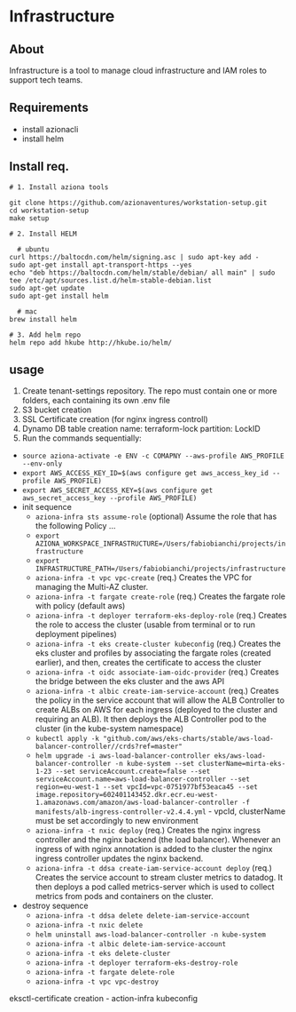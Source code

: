 # Infrastructure

## About
Infrastructure is a tool to manage cloud infrastructure and IAM roles to support tech teams.

## Requirements
- install azionacli
- install helm

## Install req.

    # 1. Install aziona tools

    git clone https://github.com/azionaventures/workstation-setup.git
    cd workstation-setup
    make setup

    # 2. Install HELM

      # ubuntu 
    curl https://baltocdn.com/helm/signing.asc | sudo apt-key add -
    sudo apt-get install apt-transport-https --yes
    echo "deb https://baltocdn.com/helm/stable/debian/ all main" | sudo tee /etc/apt/sources.list.d/helm-stable-debian.list
    sudo apt-get update
    sudo apt-get install helm
    
      # mac
    brew install helm
    
    # 3. Add helm repo
    helm repo add hkube http://hkube.io/helm/

## usage

1. Create tenant-settings repository. The repo must contain one or more folders, each containing its own .env file
2. S3 bucket creation
3. SSL Certificate creation (for nginx ingress controll)
4. Dynamo DB table creation
    name: terraform-lock
    partition: LockID
5. Run the commands sequentially:
- `source aziona-activate -e ENV -c COMAPNY --aws-profile AWS_PROFILE --env-only`
- `export AWS_ACCESS_KEY_ID=$(aws configure get aws_access_key_id --profile AWS_PROFILE)`
- `export AWS_SECRET_ACCESS_KEY=$(aws configure get aws_secret_access_key --profile AWS_PROFILE)`
- init sequence
    - `aziona-infra sts assume-role` (optional) Assume the role that has the following Policy ...  
    -  `export AZIONA_WORKSPACE_INFRASTRUCTURE=/Users/fabiobianchi/projects/infrastructure`
    -  `export INFRASTRUCTURE_PATH=/Users/fabiobianchi/projects/infrastructure`
    - `aziona-infra -t vpc vpc-create` (req.) Creates the VPC for managing the Multi-AZ cluster.
    - `aziona-infra -t fargate create-role` (req.) Creates the fargate role with policy (default aws) 
    - `aziona-infra -t deployer terraform-eks-deploy-role` (req.) Creates the role to access the cluster (usable from terminal or to run deployment pipelines)
    - `aziona-infra -t eks create-cluster kubeconfig` (req.) Creates the eks cluster and profiles by associating the fargate roles (created earlier), and then, creates the certificate to access the cluster
    - `aziona-infra -t oidc associate-iam-oidc-provider` (req.) Creates the bridge between the eks cluster and the aws API
    - `aziona-infra -t albic create-iam-service-account` (req.) Creates the policy in the service account that will allow the ALB Controller to create ALBs on AWS for each ingress (deployed to the cluster and requiring an ALB). It then deploys the ALB Controller pod to the cluster (in the kube-system namespace)
    - `kubectl apply -k "github.com/aws/eks-charts/stable/aws-load-balancer-controller//crds?ref=master"`
    - `helm upgrade -i aws-load-balancer-controller eks/aws-load-balancer-controller -n kube-system --set clusterName=mirta-eks-1-23 --set serviceAccount.create=false --set serviceAccount.name=aws-load-balancer-controller --set region=eu-west-1 --set vpcId=vpc-0751977bf53eaca45 --set image.repository=602401143452.dkr.ecr.eu-west-1.amazonaws.com/amazon/aws-load-balancer-controller -f manifests/alb-ingress-controller-v2.4.4.yml` - vpcId, clusterName must be set accordingly to new environment
    - `aziona-infra -t nxic deploy` (req.) Creates the nginx ingress controller and the nginx backend (the load balancer). Whenever an ingress of with nginx annotation is added to the cluster the nginx ingress controller updates the nginx backend. 
    - `aziona-infra -t ddsa create-iam-service-account deploy` (req.) Creates the service account to stream cluster metrics to datadog. It then deploys a pod called metrics-server which is used to collect metrics from pods and containers on the cluster.
- destroy sequence
    - `aziona-infra -t ddsa delete delete-iam-service-account`
    - `aziona-infra -t nxic delete`
    - `helm uninstall aws-load-balancer-controller -n kube-system`
    - `aziona-infra -t albic delete-iam-service-account` 
    - `aziona-infra -t eks delete-cluster`
    - `aziona-infra -t deployer terraform-eks-destroy-role`
    - `aziona-infra -t fargate delete-role`
    - `aziona-infra -t vpc vpc-destroy`



eksctl-certificate creation
    - action-infra kubeconfig
